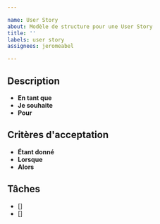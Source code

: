```yaml
---

name: User Story
about: Modèle de structure pour une User Story
title: ''
labels: user story
assignees: jeromeabel

---
```


## Description
- **En tant que**
- **Je souhaite**
- **Pour**

## Critères d'acceptation 
- **Étant donné**
- **Lorsque**
- **Alors**

## Tâches
- []
- []